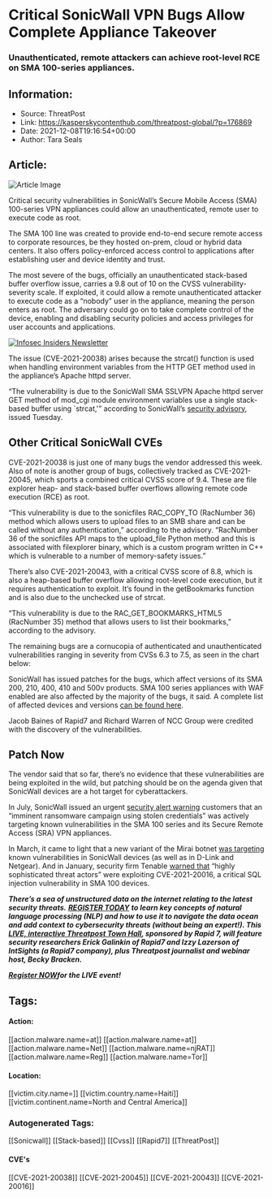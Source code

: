 # Critical SonicWall VPN Bugs Allow Complete Appliance Takeover
### Unauthenticated, remote attackers can achieve root-level RCE on SMA 100-series appliances.

## Information:
+ Source: ThreatPost
+ Link: https://kasperskycontenthub.com/threatpost-global/?p=176869
+ Date: 2021-12-08T19:16:54+00:00
+ Author: Tara Seals


## Article:
![Article Image](https://media.threatpost.com/wp-content/uploads/sites/103/2021/11/12081341/code-malware.jpg)

Critical security vulnerabilities in SonicWall’s Secure Mobile Access (SMA) 100-series VPN appliances could allow an unauthenticated, remote user to execute code as root.


The SMA 100 line was created to provide end-to-end secure remote access to corporate resources, be they hosted on-prem, cloud or hybrid data centers. It also offers policy-enforced access control to applications after establishing user and device identity and trust.


The most severe of the bugs, officially an unauthenticated stack-based buffer overflow issue, carries a 9.8 out of 10 on the CVSS vulnerability-severity scale. If exploited, it could allow a remote unauthenticated attacker to execute code as a “nobody” user in the appliance, meaning the person enters as root. The adversary could go on to take complete control of the device, enabling and disabling security policies and access privileges for user accounts and applications.


[![Infosec Insiders Newsletter](https://media.threatpost.com/wp-content/uploads/sites/103/2021/07/10165815/infosec_insiders_in_article_promo.png)](https://threatpost.com/infosec-insider-subscription-page/?utm_source=ART&utm_medium=ART&utm_campaign=InfosecInsiders_Newsletter_Promo/)


The issue (CVE-2021-20038) arises because the strcat() function is used when handling environment variables from the HTTP GET method used in the appliance’s Apache httpd server.


“The vulnerability is due to the SonicWall SMA SSLVPN Apache httpd server GET method of mod\_cgi module environment variables use a single stack-based buffer using `strcat,'” according to SonicWall’s [security advisory](https://psirt.global.sonicwall.com/vuln-detail/SNWLID-2021-0026), issued Tuesday.


**Other Critical SonicWall CVEs**
---------------------------------


CVE-2021-20038 is just one of many bugs the vendor addressed this week. Also of note is another group of bugs, collectively tracked as CVE-2021-20045, which sports a combined critical CVSS score of 9.4. These are file explorer heap- and stack-based buffer overflows allowing remote code execution (RCE) as root.


“This vulnerability is due to the sonicfiles RAC\_COPY\_TO (RacNumber 36) method which allows users to upload files to an SMB share and can be called without any authentication,” according to the advisory. “RacNumber 36 of the sonicfiles API maps to the upload\_file Python method and this is associated with filexplorer binary, which is a custom program written in C++ which is vulnerable to a number of memory-safety issues.”


There’s also CVE-2021-20043, with a critical CVSS score of 8.8, which is also a heap-based buffer overflow allowing root-level code execution, but it requires authentication to exploit. It’s found in the getBookmarks function and is also due to the unchecked use of strcat.


“This vulnerability is due to the RAC\_GET\_BOOKMARKS\_HTML5 (RacNumber 35) method that allows users to list their bookmarks,” according to the advisory.


The remaining bugs are a cornucopia of authenticated and unauthenticated vulnerabilities ranging in severity from CVSs 6.3 to 7.5, as seen in the chart below:


SonicWall has issued patches for the bugs, which affect versions of its SMA 200, 210, 400, 410 and 500v products. SMA 100 series appliances with WAF enabled are also affected by the majority of the bugs, it said. A complete list of affected devices and versions [can be found here](https://www.sonicwall.com/support/product-notification/product-security-notice-sma-100-series-vulnerability-patches-q4-2021/211201154715443/).


Jacob Baines of Rapid7 and Richard Warren of NCC Group were credited with the discovery of the vulnerabilities.


**Patch Now**
-------------


The vendor said that so far, there’s no evidence that these vulnerabilities are being exploited in the wild, but patching should be on the agenda given that SonicWall devices are a hot target for cyberattackers.


In July, SonicWall issued an urgent [security alert warning](https://threatpost.com/sonicwall-vpn-bugs-attack/167824/) customers that an “imminent ransomware campaign using stolen credentials” was actively targeting known vulnerabilities in the SMA 100 series and its Secure Remote Access (SRA) VPN appliances.


In March, it came to light that a new variant of the Mirai botnet [was targeting](https://threatpost.com/mirai-variant-sonicwall-d-link-iot/164811/) known vulnerabilities in SonicWall devices (as well as in D-Link and Netgear). And in January, security firm Tenable [warned that](https://www.tenable.com/blog/cve-2021-20016-zero-day-vulnerability-in-sonicwall-secure-mobile-access-sma-exploited) “highly sophisticated threat actors” were exploiting CVE-2021-20016, a critical SQL injection vulnerability in SMA 100 devices.


***There’s a sea of unstructured data on the internet relating to the latest security threats.*** ***[REGISTER TODAY](https://threatpost.com/webinars/security-threats-natural-language-processing/?utm_source=In+Article&utm_medium=article&utm_campaign=Decoding+the+Data+Ocean:+Security+Threats+%26+Natural+Language+Processing&utm_id=In+Article)*** ***to learn key concepts of natural language processing (NLP) and how to use it to navigate the data ocean and add context to cybersecurity threats (without being an expert!). This [LIVE, interactive Threatpost Town Hall](https://threatpost.com/webinars/security-threats-natural-language-processing/?utm_source=In+Article&utm_medium=article&utm_campaign=Decoding+the+Data+Ocean:+Security+Threats+%26+Natural+Language+Processing&utm_id=In+Article), sponsored by Rapid 7, will feature security researchers Erick Galinkin of Rapid7 and Izzy Lazerson of IntSights (a Rapid7 company), plus Threatpost journalist and webinar host, Becky Bracken.***


[***Register NOW***](https://threatpost.com/webinars/security-threats-natural-language-processing/?utm_source=In+Article&utm_medium=article&utm_campaign=Decoding+the+Data+Ocean:+Security+Threats+%26+Natural+Language+Processing&utm_id=In+Article)***for the LIVE event!***





## Tags:

#### Action:
[[action.malware.name=at]] [[action.malware.name=at]] [[action.malware.name=Net]] [[action.malware.name=njRAT]] [[action.malware.name=Reg]] [[action.malware.name=Tor]]

#### Location:
[[victim.city.name=]] [[victim.country.name=Haiti]] [[victim.continent.name=North and Central America]]

### Autogenerated Tags:
[[Sonicwall]] [[Stack-based]] [[Cvss]] [[Rapid7]] [[ThreatPost]]
#### CVE's
[[CVE-2021-20038]] [[CVE-2021-20045]] [[CVE-2021-20043]] [[CVE-2021-20016]]


